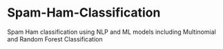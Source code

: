 # Spam-Ham-Classification
Spam Ham classification using NLP and ML models including Multinomial and Random Forest Classification
